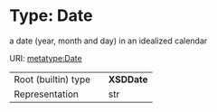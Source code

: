 
# Type: Date


a date (year, month and day) in an idealized calendar

URI: [metatype:Date](https://w3id.org/linkml/meta/types/Date)

|  |  |  |
| --- | --- | --- |
| Root (builtin) type | | **XSDDate** |
| Representation | | str |
